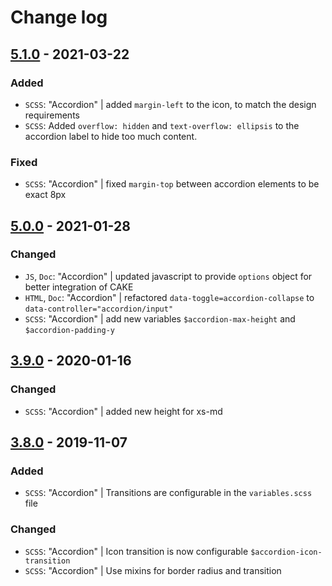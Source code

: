 # Change log

## [5.1.0](https://github.com/cake-hub/lidl-web-bootstrap_theme/tree/v5.1.0) - 2021-03-22

### Added

* `SCSS`: "Accordion" | added `margin-left` to the icon, to match the design requirements
* `SCSS`: Added `overflow: hidden` and `text-overflow: ellipsis` to the accordion label to hide too much content.


### Fixed

* `SCSS`: "Accordion" | fixed `margin-top` between accordion elements to be exact 8px


## [5.0.0](https://github.com/cake-hub/lidl-web-bootstrap_theme/tree/v5.0.0) - 2021-01-28

### Changed

* `JS`, `Doc`: "Accordion" | updated javascript to provide `options` object for better integration of CAKE
* `HTML`, `Doc`: "Accordion" | refactored `data-toggle=accordion-collapse` to `data-controller="accordion/input"`
* `SCSS`: "Accordion" | add new variables `$accordion-max-height` and `$accordion-padding-y`


## [3.9.0](https://www.secrz.de/bitbucket/projects/CAKE/repos/phoenix/browse?at=refs%2Ftags%2Fv3.9.0) - 2020-01-16

### Changed

* `SCSS`: "Accordion" | added new height for xs-md


## [3.8.0](https://www.secrz.de/bitbucket/projects/CAKE/repos/phoenix/browse?at=refs%2Ftags%2Fv3.8.0) - 2019-11-07

### Added

* `SCSS`: "Accordion" | Transitions are configurable in the `variables.scss` file

### Changed

* `SCSS`: "Accordion" | Icon transition is now configurable `$accordion-icon-transition`
* `SCSS`: "Accordion" | Use mixins for border radius and transition
